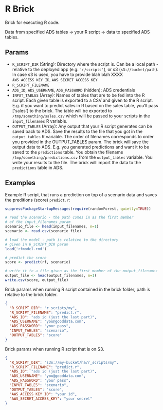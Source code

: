 R Brick
=============
Brick for executing R code.

Data from specified ADS tables -> your R script -> data to specified ADS tables.

## Params
- `R_SCRIPT_DIR` (String): Directory where the script is. Can be a local path - relative to the deployed app (e.g. `'r/scripts'`), or s3 (`s3://bucket/path`). In case s3 is used, you have to provide blah blah XXXX `AWS_ACCESS_KEY_ID`, `AWS_SECRET_ACCESS_KEY`
- `R_SCRIPT_FILENAME`
- `ADS_ID`, `ADS_USERNAME`, `ADS_PASSWORD` (hidden): ADS credentials
- `INPUT_TABLES` (Array): Names of tables that are to be fed into the R script. Each given table is exported to a CSV and given to the R script. E.g. if you want to predict sales in R based on the sales table, you'll pass ['sales'] to the brick. The table will be exported to `/tmp/something/sales.csv` which will be passed to your scripts in the `input_filenames` R variable. 
- `OUTPUT_TABLES` (Array): Any output that your R script generates can be saved back to ADS. Save the results to the file that you got in the `output_tables` R variable. The order of filenames corresponds to order you provided in the OUTPUT_TABLES param. The brick will save the output data to ADS. E.g. you generated predictions and want it to be saved to the `predictions` table. You obtain the filename `/tmp/something/predictions.csv` from the `output_tables` variable. You write your results to the file. The brick will import the data to the `predictions` table in ADS.

## Examples
Example R script, that runs a prediction on top of a scenario data and saves the preditions (score) `predict.r`:
```r
suppressPackageStartupMessages(require(randomForest, quietly=TRUE))

# read the scenario - the path comes in as the first member
# of the input_filenames param
scenario_file <- head(input_filenames, n=1)
scenario <- read.csv(scenario_file)

# load the model - path is relative to the directory 
# given in R_SCRIPT_DIR param
load('rfmodel.rmd')

# predict the score 
score <- predict(rf, scenario)

# write it to a file given as the first member of the output_filenames param
output_file <- head(output_filenames, n=1)
write.csv(score, output_file)

```
Brick params when running R script contained in the brick folder, path is relative to the brick folder.
```json
{
  "R_SCRIPT_DIR": "r_scripts/my",
  "R_SCRIPT_FILENAME": "predict.r",
  "ADS_ID": "ads id (just the last part)",
  "ADS_USERNAME": "you@gooddata.com",
  "ADS_PASSWORD": "your pass",
  "INPUT_TABLES": "scenario",
  "OUTPUT_TABLES": "score"
}
```
Brick params when running R script that is on S3.
```json
{
  "R_SCRIPT_DIR": "s3n://my-bucket/ha/r_scripts/my",
  "R_SCRIPT_FILENAME": "predict.r",
  "ADS_ID": "ads id (just the last part)",
  "ADS_USERNAME": "you@gooddata.com",
  "ADS_PASSWORD": "your pass",
  "INPUT_TABLES": "scenario",
  "OUTPUT_TABLES": "score",
  "AWS_ACCESS_KEY_ID": "your id",
  "AWS_SECRET_ACCESS_KEY": "your secret"
}
```